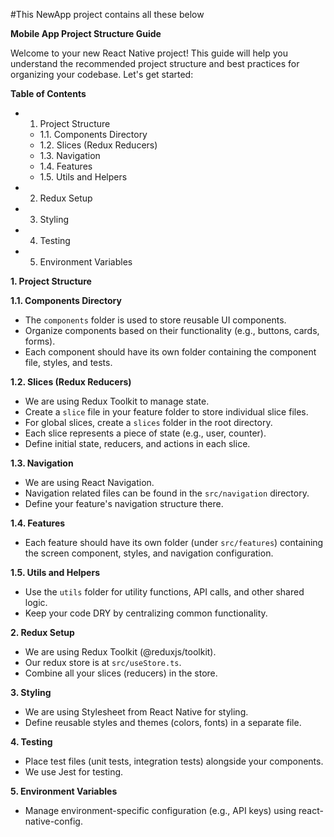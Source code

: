#This NewApp project contains all these below


**Mobile App Project Structure Guide**

Welcome to your new React Native project! This guide will help you understand the recommended project structure and best
practices for organizing your codebase. Let's get started:

**Table of Contents**

-
    1. Project Structure

    - 1.1. Components Directory
    - 1.2. Slices (Redux Reducers)
    - 1.3. Navigation
    - 1.4. Features
    - 1.5. Utils and Helpers
-
    2. Redux Setup
-
    3. Styling
-
    4. Testing
-
    5. Environment Variables

**1. Project Structure**

**1.1. Components Directory**

* The `components` folder is used to store reusable UI components.
* Organize components based on their functionality (e.g., buttons, cards, forms).
* Each component should have its own folder containing the component file, styles, and tests.

**1.2. Slices (Redux Reducers)**

* We are using Redux Toolkit to manage state.
* Create a `slice` file in your feature folder to store individual slice files.
* For global slices, create a `slices` folder in the root directory.
* Each slice represents a piece of state (e.g., user, counter).
* Define initial state, reducers, and actions in each slice.

**1.3. Navigation**

* We are using React Navigation.
* Navigation related files can be found in the `src/navigation` directory.
* Define your feature's navigation structure there.

**1.4. Features**

* Each feature should have its own folder (under `src/features`) containing the screen component, styles, and navigation
  configuration.

**1.5. Utils and Helpers**

* Use the `utils` folder for utility functions, API calls, and other shared logic.
* Keep your code DRY by centralizing common functionality.

**2. Redux Setup**

* We are using Redux Toolkit (@reduxjs/toolkit).
* Our redux store is at `src/useStore.ts`.
* Combine all your slices (reducers) in the store.

**3. Styling**

* We are using Stylesheet from React Native for styling.
* Define reusable styles and themes (colors, fonts) in a separate file.

**4. Testing**

* Place test files (unit tests, integration tests) alongside your components.
* We use Jest for testing.

**5. Environment Variables**

* Manage environment-specific configuration (e.g., API keys) using react-native-config.